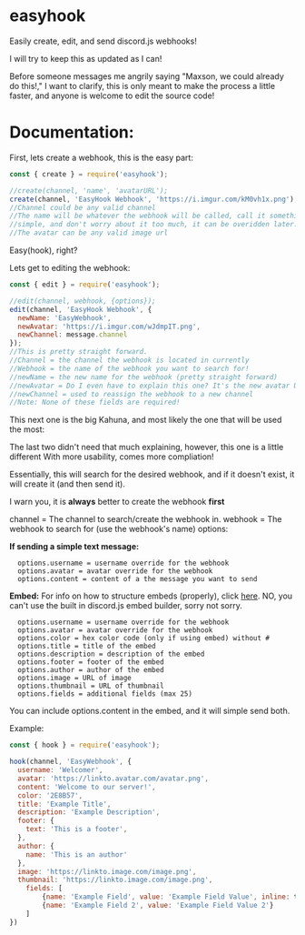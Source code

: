 # easyhook
Easily create, edit, and send discord.js webhooks!

I will try to keep this as updated as I can!


Before someone messages me angrily saying "Maxson, we could already do this!," I want to clarify, this is only meant to make the process a little faster, and anyone is welcome to edit the source code!


# Documentation:


First, lets create a webhook, this is the easy part:

```js
const { create } = require('easyhook');

//create(channel, 'name', 'avatarURL');
create(channel, 'EasyHook Webhook', 'https://i.imgur.com/kM0vh1x.png');
//Channel could be any valid channel 
//The name will be whatever the webhook will be called, call it something 
//simple, and don't worry about it too much, it can be overidden later.
//The avatar can be any valid image url
```
Easy(hook), right?

Lets get to editing the webhook:

```js
const { edit } = require('easyhook');

//edit(channel, webhook, {options});
edit(channel, 'EasyHook Webhook', {
  newName: 'EasyWebhook',
  newAvatar: 'https://i.imgur.com/wJdmpIT.png',
  newChannel: message.channel
});
//This is pretty straight forward.
//Channel = the channel the webhook is located in currently
//Webhook = the name of the webhook you want to search for!
//newName = the new name for the webhook (pretty straight forward)
//newAvatar = Do I even have to explain this one? It's the new avatar URL
//newChannel = used to reassign the webhook to a new channel
//Note: None of these fields are required!
```


This next one is the big Kahuna, and most likely the one that will be used the most:


The last two didn't need that much explaining, however, this one is a little different
With more usability, comes more compliation!

Essentially, this will search for the desired webhook, and if it doesn't exist, it will create it (and then send it).

I warn you, it is **always** better to create the webhook __first__

channel = The channel to search/create the webhook in.
webhook = The webhook to search for (use the webhook's name)
options:

**__If sending a simple text message:__**
```
  options.username = username override for the webhook
  options.avatar = avatar override for the webhook
  options.content = content of a the message you want to send
```
  
**__Embed:__**
For info on how to structure embeds (properly), click [here](https://discordapp.com/developers/docs/resources/channel#embed-object). NO, you can't use the built in discord.js embed builder, sorry not sorry.



```
  options.username = username override for the webhook
  options.avatar = avatar override for the webhook
  options.color = hex color code (only if using embed) without #
  options.title = title of the embed
  options.description = description of the embed
  options.footer = footer of the embed
  options.author = author of the embed
  options.image = URL of image
  options.thumbnail = URL of thumbnail
  options.fields = additional fields (max 25)
```  
You can include options.content in the embed, and it will simple send both.  

Example:
```js
const { hook } = require('easyhook');

hook(channel, 'EasyWebhook', {
  username: 'Welcomer',
  avatar: 'https://linkto.avatar.com/avatar.png',
  content: 'Welcome to our server!',
  color: '2E8B57',
  title: 'Example Title',
  description: 'Example Description',
  footer: {
    text: 'This is a footer',
  },
  author: {
    name: 'This is an author'
  },
  image: 'https://linkto.image.com/image.png',
  thumbnail: 'https://linkto.image.com/image.png',
	fields: [
		{name: 'Example Field', value: 'Example Field Value', inline: true},
		{name: 'Example Field 2', value: 'Example Field Value 2'}
	]
})
```

